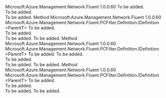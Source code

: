 <Type Name="IWithLocalPort&lt;ParentT&gt;" FullName="Microsoft.Azure.Management.Network.Fluent.PCFilter.Definition.IWithLocalPort&lt;ParentT&gt;">
  <TypeSignature Language="C#" Value="public interface IWithLocalPort&lt;ParentT&gt;" />
  <TypeSignature Language="ILAsm" Value=".class public interface auto ansi abstract IWithLocalPort`1&lt;ParentT&gt;" />
  <TypeSignature Language="DocId" Value="T:Microsoft.Azure.Management.Network.Fluent.PCFilter.Definition.IWithLocalPort`1" />
  <TypeSignature Language="VB.NET" Value="Public Interface IWithLocalPort(Of ParentT)" />
  <TypeSignature Language="F#" Value="type IWithLocalPort&lt;'ParentT&gt; = interface" />
  <AssemblyInfo>
    <AssemblyName>Microsoft.Azure.Management.Network.Fluent</AssemblyName>
    <AssemblyVersion>1.0.0.60</AssemblyVersion>
  </AssemblyInfo>
  <TypeParameters>
    <TypeParameter Name="ParentT" />
  </TypeParameters>
  <Interfaces />
  <Docs>
    <typeparam name="ParentT">To be added.</typeparam>
    <summary>To be added.</summary>
    <remarks>To be added.</remarks>
  </Docs>
  <Members>
    <Member MemberName="WithLocalPort">
      <MemberSignature Language="C#" Value="public Microsoft.Azure.Management.Network.Fluent.PCFilter.Definition.IDefinition&lt;ParentT&gt; WithLocalPort (int port);" />
      <MemberSignature Language="ILAsm" Value=".method public hidebysig newslot virtual instance class Microsoft.Azure.Management.Network.Fluent.PCFilter.Definition.IDefinition`1&lt;!ParentT&gt; WithLocalPort(int32 port) cil managed" />
      <MemberSignature Language="DocId" Value="M:Microsoft.Azure.Management.Network.Fluent.PCFilter.Definition.IWithLocalPort`1.WithLocalPort(System.Int32)" />
      <MemberSignature Language="VB.NET" Value="Public Function WithLocalPort (port As Integer) As IDefinition(Of ParentT)" />
      <MemberSignature Language="F#" Value="abstract member WithLocalPort : int -&gt; Microsoft.Azure.Management.Network.Fluent.PCFilter.Definition.IDefinition&lt;'ParentT&gt;" Usage="iWithLocalPort.WithLocalPort port" />
      <MemberType>Method</MemberType>
      <AssemblyInfo>
        <AssemblyName>Microsoft.Azure.Management.Network.Fluent</AssemblyName>
        <AssemblyVersion>1.0.0.60</AssemblyVersion>
      </AssemblyInfo>
      <ReturnValue>
        <ReturnType>Microsoft.Azure.Management.Network.Fluent.PCFilter.Definition.IDefinition&lt;ParentT&gt;</ReturnType>
      </ReturnValue>
      <Parameters>
        <Parameter Name="port" Type="System.Int32" />
      </Parameters>
      <Docs>
        <param name="port">To be added.</param>
        <summary>To be added.</summary>
        <returns>To be added.</returns>
        <remarks>To be added.</remarks>
      </Docs>
    </Member>
    <Member MemberName="WithLocalPortRange">
      <MemberSignature Language="C#" Value="public Microsoft.Azure.Management.Network.Fluent.PCFilter.Definition.IDefinition&lt;ParentT&gt; WithLocalPortRange (int startPort, int endPort);" />
      <MemberSignature Language="ILAsm" Value=".method public hidebysig newslot virtual instance class Microsoft.Azure.Management.Network.Fluent.PCFilter.Definition.IDefinition`1&lt;!ParentT&gt; WithLocalPortRange(int32 startPort, int32 endPort) cil managed" />
      <MemberSignature Language="DocId" Value="M:Microsoft.Azure.Management.Network.Fluent.PCFilter.Definition.IWithLocalPort`1.WithLocalPortRange(System.Int32,System.Int32)" />
      <MemberSignature Language="VB.NET" Value="Public Function WithLocalPortRange (startPort As Integer, endPort As Integer) As IDefinition(Of ParentT)" />
      <MemberSignature Language="F#" Value="abstract member WithLocalPortRange : int * int -&gt; Microsoft.Azure.Management.Network.Fluent.PCFilter.Definition.IDefinition&lt;'ParentT&gt;" Usage="iWithLocalPort.WithLocalPortRange (startPort, endPort)" />
      <MemberType>Method</MemberType>
      <AssemblyInfo>
        <AssemblyName>Microsoft.Azure.Management.Network.Fluent</AssemblyName>
        <AssemblyVersion>1.0.0.60</AssemblyVersion>
      </AssemblyInfo>
      <ReturnValue>
        <ReturnType>Microsoft.Azure.Management.Network.Fluent.PCFilter.Definition.IDefinition&lt;ParentT&gt;</ReturnType>
      </ReturnValue>
      <Parameters>
        <Parameter Name="startPort" Type="System.Int32" />
        <Parameter Name="endPort" Type="System.Int32" />
      </Parameters>
      <Docs>
        <param name="startPort">To be added.</param>
        <param name="endPort">To be added.</param>
        <summary>To be added.</summary>
        <returns>To be added.</returns>
        <remarks>To be added.</remarks>
      </Docs>
    </Member>
    <Member MemberName="WithLocalPorts">
      <MemberSignature Language="C#" Value="public Microsoft.Azure.Management.Network.Fluent.PCFilter.Definition.IDefinition&lt;ParentT&gt; WithLocalPorts (System.Collections.Generic.IList&lt;int&gt; ports);" />
      <MemberSignature Language="ILAsm" Value=".method public hidebysig newslot virtual instance class Microsoft.Azure.Management.Network.Fluent.PCFilter.Definition.IDefinition`1&lt;!ParentT&gt; WithLocalPorts(class System.Collections.Generic.IList`1&lt;int32&gt; ports) cil managed" />
      <MemberSignature Language="DocId" Value="M:Microsoft.Azure.Management.Network.Fluent.PCFilter.Definition.IWithLocalPort`1.WithLocalPorts(System.Collections.Generic.IList{System.Int32})" />
      <MemberSignature Language="VB.NET" Value="Public Function WithLocalPorts (ports As IList(Of Integer)) As IDefinition(Of ParentT)" />
      <MemberSignature Language="F#" Value="abstract member WithLocalPorts : System.Collections.Generic.IList&lt;int&gt; -&gt; Microsoft.Azure.Management.Network.Fluent.PCFilter.Definition.IDefinition&lt;'ParentT&gt;" Usage="iWithLocalPort.WithLocalPorts ports" />
      <MemberType>Method</MemberType>
      <AssemblyInfo>
        <AssemblyName>Microsoft.Azure.Management.Network.Fluent</AssemblyName>
        <AssemblyVersion>1.0.0.60</AssemblyVersion>
      </AssemblyInfo>
      <ReturnValue>
        <ReturnType>Microsoft.Azure.Management.Network.Fluent.PCFilter.Definition.IDefinition&lt;ParentT&gt;</ReturnType>
      </ReturnValue>
      <Parameters>
        <Parameter Name="ports" Type="System.Collections.Generic.IList&lt;System.Int32&gt;" />
      </Parameters>
      <Docs>
        <param name="ports">To be added.</param>
        <summary>To be added.</summary>
        <returns>To be added.</returns>
        <remarks>To be added.</remarks>
      </Docs>
    </Member>
  </Members>
</Type>